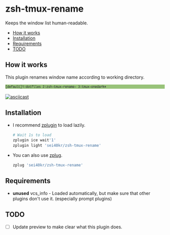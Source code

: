# zsh-tmux-rename

Keeps the window list human-readable.

<!-- vim-markdown-toc GFM -->

- [How it works](#how-it-works)
- [Installation](#installation)
- [Requirements](#requirements)
- [TODO](#todo)

<!-- vim-markdown-toc -->

## How it works

This plugin renames window name according to working directory.

![preview](https://raw.githubusercontent.com/sei40kr/zsh-tmux-rename/master/img/preview.png)

[![asciicast](https://asciinema.org/a/146359.png)](https://asciinema.org/a/146359)

## Installation

* I recommend [zplugin](https://github.com/zdharma/zplugin) to load lazily.

    ```zsh
    # Wait 1s to load
    zplugin ice wait'1'
    zplugin light 'sei40kr/zsh-tmux-rename'
    ```

* You can also use [zplug](https://github.com/zplug/zplug).

    ```zsh
    zplug 'sei40kr/zsh-tmux-rename'
    ```

## Requirements

* **unused** vcs_info - Loaded automatically, but make sure that other plugins don't use it. (especially prompt plugins)

## TODO

* [ ] Update preview to make clear what this plugin does.
